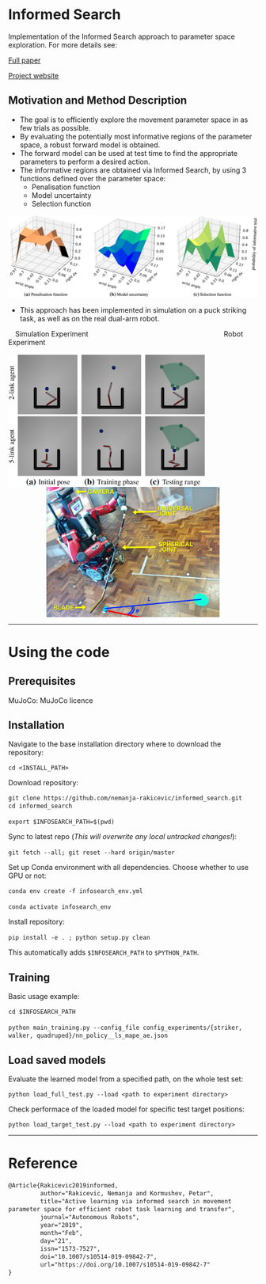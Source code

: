 

# Informed Search

Implementation of the Informed Search approach to parameter space exploration. 
For more details see:

[Full paper](https://link.springer.com/article/10.1007%2Fs10514-019-09842-7)

[Project website](https://sites.google.com/view/informedsearch)


## Motivation and Method Description

- The goal is to efficiently explore the movement parameter space in as few 
trials as possible. 
- By evaluating the potentially most informative regions of the parameter space, 
a robust forward model is obtained.
- The forward model can be used at test time to find the appropriate parameters 
to perform a desired action.
- The informative regions are obtained via Informed Search, by using 3 
functions defined over the parameter space:
    - Penalisation function 
    - Model uncertainty
    - Selection function

<!-- ![Method components](img/method_components.png) -->
<p align="center">
  <img src="img/method_components.png" width="700" /> 
</p>


- This approach has been implemented in simulation on a puck striking task, 
as well as on the real dual-arm robot.


&emsp;Simulation Experiment
&emsp;&emsp;&emsp;&emsp;&emsp;&emsp;&emsp;&emsp;&emsp;&emsp;&emsp;&emsp;
&emsp;&emsp;&emsp;&emsp;&emsp;&emsp;&emsp;Robot Experiment
<p align="center">
  <img src="img/simulation_experiment.png" width="400"  align="left"  
       title="Simulation Experiment"/>   
  <img src="img/deniro_hockey.jpg" width="350"  align="top" 
       title="Robot Experiment"/> 
</p>


---


# Using the code


## Prerequisites

MuJoCo: MuJoCo licence


##  Installation

Navigate to the base installation directory where to download the repository:
```
cd <INSTALL_PATH>
```


Download repository:

```
git clone https://github.com/nemanja-rakicevic/informed_search.git
cd informed_search

export $INFOSEARCH_PATH=$(pwd)

```


Sync to latest repo (*This will overwrite any local untracked changes!*):

`git fetch --all; git reset --hard origin/master`



Set up Conda environment with all dependencies. 
Choose whether to use GPU or not:

```
conda env create -f infosearch_env.yml

conda activate infosearch_env

```

Install repository:

`pip install -e . ; python setup.py clean`

This automatically adds `$INFOSEARCH_PATH` to `$PYTHON_PATH`.


##  Training

Basic usage example:

```
cd $INFOSEARCH_PATH

python main_training.py --config_file config_experiments/{striker, walker, quadruped}/nn_policy__ls_mape_ae.json
```


##  Load saved models

Evaluate the learned model from a specified path, on the whole test set:
```
python load_full_test.py --load <path to experiment directory>
```

Check performace of the loaded model for specific test target positions:
```
python load_target_test.py --load <path to experiment directory>
```


---

# Reference
```
@Article{Rakicevic2019informed,
         author="Rakicevic, Nemanja and Kormushev, Petar",
         title="Active learning via informed search in movement parameter space for efficient robot task learning and transfer",
         journal="Autonomous Robots",
         year="2019",
         month="Feb",
         day="21",
         issn="1573-7527",
         doi="10.1007/s10514-019-09842-7",
         url="https://doi.org/10.1007/s10514-019-09842-7"
}
```

